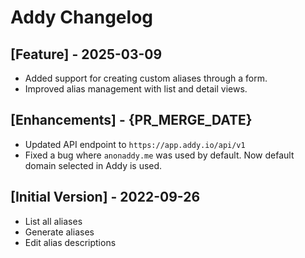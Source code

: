 # Addy Changelog

## [Feature] - 2025-03-09

- Added support for creating custom aliases through a form.
- Improved alias management with list and detail views.

## [Enhancements] - {PR_MERGE_DATE}

- Updated API endpoint to `https://app.addy.io/api/v1`
- Fixed a bug where `anonaddy.me` was used by default. Now default domain selected in Addy is used.

## [Initial Version] - 2022-09-26

- List all aliases
- Generate aliases
- Edit alias descriptions
